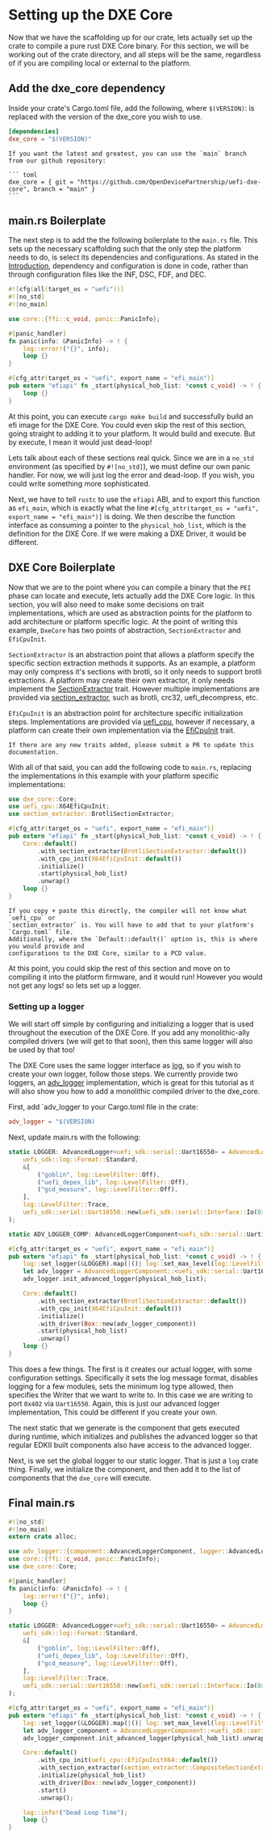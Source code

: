 # Setting up the DXE Core

Now that we have the scaffolding up for our crate, lets actually set up the crate to compile a pure
rust DXE Core binary. For this section, we will be working out of the crate directory, and all
steps will be the same, regardless of if you are compiling local or external to the platform.

## Add the dxe_core dependency

Inside your crate's Cargo.toml file, add the following, where `$(VERSION)`: is replaced with the
version of the dxe_core you wish to use.

``` toml
[dependencies]
dxe_core = "$(VERSION)"
```

````admonish note
If you want the latest and greatest, you can use the `main` branch from our github repository:

``` toml
dxe_core = { git = "https://github.com/OpenDevicePartnership/uefi-dxe-core", branch = "main" }
```
````

## main.rs Boilerplate

The next step is to add the the following boilerplate to the `main.rs` file. This sets up the
necessary scaffolding such that the only step the platform needs to do, is select its dependencies
and configurations. As stated in the [Introduction](../introduction.md), dependency and
configuration is done in code, rather than through configuration files like the INF, DSC, FDF, and
DEC.

``` rust
#![cfg(all(target_os = "uefi"))]
#![no_std]
#![no_main]

use core::{ffi::c_void, panic::PanicInfo};

#[panic_handler]
fn panic(info: &PanicInfo) -> ! {
    log::error!("{}", info);
    loop {}
}

#[cfg_attr(target_os = "uefi", export_name = "efi_main")]
pub extern "efiapi" fn _start(physical_hob_list: *const c_void) -> ! {
    loop {}
}
```

At this point, you can execute `cargo make build` and successfully build an efi image for the DXE
Core. You could even skip the rest of this section, going straight to adding it to your platform.
It would build and execute. But by execute, I mean it would just dead-loop!

Lets talk about each of these sections real quick. Since we are in a `no_std` environment (as
specified by `#![no_std]`), we must define our own panic handler. For now, we will just log the
error and dead-loop. If you wish, you could write something more sophisticated.

Next, we have to tell `rustc` to use the `efiapi` ABI, and to export this function as `efi_main`,
which is exactly what the line `#[cfg_attr(target_os = "uefi", export_name = "efi_main")]` is
doing. We then describe the function interface as consuming a pointer to the `physical_hob_list`,
which is the definition for the DXE Core. If we were making a DXE Driver, it would be different.

## DXE Core Boilerplate

Now that we are to the point where you can compile a binary that the `PEI` phase can locate and
execute, lets actually add the DXE Core logic. In this section, you will also need to make some
decisions on trait implementations, which are used as abstraction points for the platform to add
architecture or platform specific logic. At the point of writing this example, `DxeCore` has two
points of abstraction, `SectionExtractor` and `EfiCpuInit`.

`SectionExtractor` is an abstraction point that allows a platform specify the specific section
extraction methods it supports. As an example, a platform may only compress it's sections with
brotli, so it only needs to support brotli extractions. A platform may create their own extractor,
it only needs implement the [SectionExtractor](https://github.com/microsoft/mu_rust_pi/blob/c8dd7f990d87746cfae9a5e821ad69501c46f346/src/fw_fs.rs#L77)
trait. However multiple implementations are provided via [section_extractor](https://github.com/OpenDevicePartnership/uefi-core/tree/main/section_extractor),
such as brotli, crc32, uefi_decompress, etc.

`EfiCpuInit` is an abstraction point for architecture specific initialization steps.
Implementations are provided via [uefi_cpu](https://github.com/OpenDevicePartnership/uefi-core/tree/main/uefi_cpu),
however if necessary, a platform can create their own implementation via the [EfiCpuInit](https://github.com/OpenDevicePartnership/uefi-core/blob/main/uefi_core/src/interface.rs)
trait.

```admonish note
If there are any new traits added, please submit a PR to update this documentation.
```

With all of that said, you can add the following code to `main.rs`, replacing the implementations
in this example with your platform specific implementations:

```rust
use dxe_core::Core;
use uefi_cpu::X64EfiCpuInit;
use section_extractor::BrotliSectionExtractor;

#[cfg_attr(target_os = "uefi", export_name = "efi_main")]
pub extern "efiapi" fn _start(physical_hob_list: *const c_void) -> ! {
    Core::default()
        .with_section_extractor(BrotliSectionExtractor::default())
        .with_cpu_init(X64EfiCpuInit::default())
        .initialize()
        .start(physical_hob_list)
        .unwrap()
    loop {}
}
```

``` admonish note
If you copy + paste this directly, the compiler will not know what `uefi_cpu` or
`section_extractor` is. You will have to add that to your platform's `Cargo.toml` file.
Additionally, where the `Default::default()` option is, this is where you would provide and
configurations to the DXE Core, similar to a PCD value.
```

At this point, you could skip the rest of this section and move on to compiling it into the
platform firmware, and it would run! However you would not get any logs! so lets set up a logger.

### Setting up a logger

We will start off simple by configuring and initializing a logger that is used throughout the
execution of the DXE Core. If you add any monolithic-ally compiled drivers (we will get to that
soon), then this same logger will also be used by that too!

The DXE Core uses the same logger interface as [log](https://crates.io/crates/log), so if you wish
to create your own logger, follow those steps. We currently provide two loggers, an [adv_logger](https://dev.azure.com/microsoft/MsUEFI/_git/DxeRust?path=/adv_logger)
implementation, which is great for this tutorial as it will also show you how to add a monolithic
compiled driver to the dxe_core.

First, add `adv_logger to your Cargo.toml file in the crate:

``` toml
adv_logger = "$(VERSION)
```

Next, update main.rs with the following:

``` rust
static LOGGER: AdvancedLogger<uefi_sdk::serial::Uart16550> = AdvancedLogger::new(
    uefi_sdk::log::Format::Standard,
    &[
        ("goblin", log::LevelFilter::Off),
        ("uefi_depex_lib", log::LevelFilter::Off),
        ("gcd_measure", log::LevelFilter::Off),
    ],
    log::LevelFilter::Trace,
    uefi_sdk::serial::Uart16550::new(uefi_sdk::serial::Interface::Io(0x402)),
);

static ADV_LOGGER_COMP: AdvancedLoggerComponent<uefi_sdk::serial::Uart16550> = AdvancedLoggerComponent::new(&LOGGER);

#[cfg_attr(target_os = "uefi", export_name = "efi_main")]
pub extern "efiapi" fn _start(physical_hob_list: *const c_void) -> ! {
    log::set_logger(&LOGGER).map(|()| log::set_max_level(log::LevelFilter::Trace)).unwrap();
    let adv_logger = AdvancedLoggerComponent::<uefi_sdk::serial::Uart16550>::new(&LOGGER);
    adv_logger.init_advanced_logger(physical_hob_list);

    Core::default()
        .with_section_extractor(BrotliSectionExtractor::default())
        .with_cpu_init(X64EfiCpuInit::default())
        .initialize()
        .with_driver(Box::new(adv_logger_component))
        .start(physical_hob_list)
        .unwrap()
    loop {}
}
```

This does a few things. The first is it creates our actual logger, with some configuration
settings. Specifically it sets the log message format, disables logging for a few modules,
sets the minimum log type allowed, then specifies the Writer that we want to write to. In this
case we are writing to port `0x402` via `Uart16550`. Again, this is just our advanced logger
implementation, This could be different if you create your own.

The next static that we generate is the component that gets executed during runtime, which
initializes and publishes the advanced logger so that regular EDKII built components also have
access to the advanced logger.

Next, is we set the global logger to our static logger. That is just a `log` crate thing. Finally,
we initialize the component, and then add it to the list of components that the `dxe_core` will
execute.

## Final main.rs

``` rust
#![no_std]
#![no_main]
extern crate alloc;

use adv_logger::{component::AdvancedLoggerComponent, logger::AdvancedLogger};
use core::{ffi::c_void, panic::PanicInfo};
use dxe_core::Core;

#[panic_handler]
fn panic(info: &PanicInfo) -> ! {
    log::error!("{}", info);
    loop {}
}

static LOGGER: AdvancedLogger<uefi_sdk::serial::Uart16550> = AdvancedLogger::new(
    uefi_sdk::log::Format::Standard,
    &[
        ("goblin", log::LevelFilter::Off),
        ("uefi_depex_lib", log::LevelFilter::Off),
        ("gcd_measure", log::LevelFilter::Off),
    ],
    log::LevelFilter::Trace,
    uefi_sdk::serial::Uart16550::new(uefi_sdk::serial::Interface::Io(0x402)),
);

#[cfg_attr(target_os = "uefi", export_name = "efi_main")]
pub extern "efiapi" fn _start(physical_hob_list: *const c_void) -> ! {
    log::set_logger(&LOGGER).map(|()| log::set_max_level(log::LevelFilter::Trace)).unwrap();
    let adv_logger_component = AdvancedLoggerComponent::<uefi_sdk::serial::Uart16550>::new(&LOGGER);
    adv_logger_component.init_advanced_logger(physical_hob_list).unwrap();

    Core::default()
        .with_cpu_init(uefi_cpu::EfiCpuInitX64::default())
        .with_section_extractor(section_extractor::CompositeSectionExtractor::default())
        .initialize(physical_hob_list)
        .with_driver(Box::new(adv_logger_component))
        .start()
        .unwrap();

    log::info!("Dead Loop Time");
    loop {}
}
```
